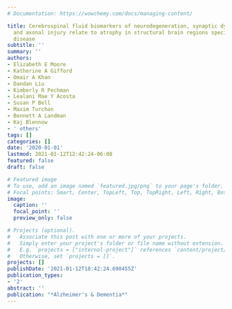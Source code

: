 ```yaml
---
# Documentation: https://wowchemy.com/docs/managing-content/

title: Cerebrospinal fluid biomarkers of neurodegeneration, synaptic dysfunction,
  and axonal injury relate to atrophy in structural brain regions specific to Alzheimer's
  disease
subtitle: ''
summary: ''
authors:
- Elizabeth E Moore
- Katherine A Gifford
- Omair A Khan
- Dandan Liu
- Kimberly R Pechman
- Lealani Mae Y Acosta
- Susan P Bell
- Maxim Turchan
- Bennett A Landman
- Kaj Blennow
- ' others'
tags: []
categories: []
date: '2020-01-01'
lastmod: 2021-01-12T12:42:24-06:00
featured: false
draft: false

# Featured image
# To use, add an image named `featured.jpg/png` to your page's folder.
# Focal points: Smart, Center, TopLeft, Top, TopRight, Left, Right, BottomLeft, Bottom, BottomRight.
image:
  caption: ''
  focal_point: ''
  preview_only: false

# Projects (optional).
#   Associate this post with one or more of your projects.
#   Simply enter your project's folder or file name without extension.
#   E.g. `projects = ["internal-project"]` references `content/project/deep-learning/index.md`.
#   Otherwise, set `projects = []`.
projects: []
publishDate: '2021-01-12T18:42:24.690455Z'
publication_types:
- '2'
abstract: ''
publication: "*Alzheimer's & Dementia*"
---
```

